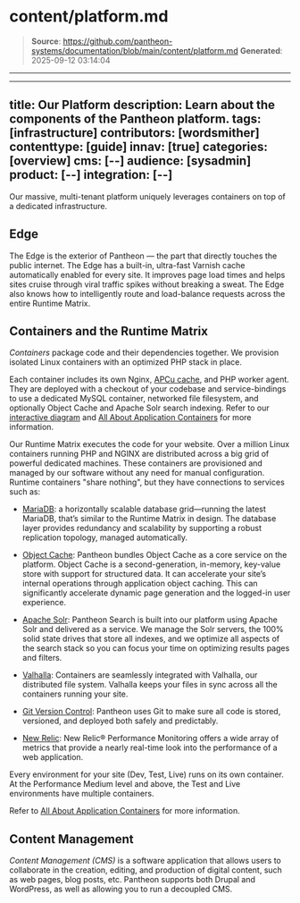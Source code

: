 # content/platform.md

> **Source**: https://github.com/pantheon-systems/documentation/blob/main/content/platform.md
> **Generated**: 2025-09-12 03:14:04

---

---
title: Our Platform
description: Learn about the components of the Pantheon platform.
tags: [infrastructure]
contributors: [wordsmither]
contenttype: [guide]
innav: [true]
categories: [overview]
cms: [--]
audience: [sysadmin]
product: [--]
integration: [--]
---

Our massive, multi-tenant platform uniquely leverages containers on top of a dedicated infrastructure.


## Edge

The Edge is the exterior of Pantheon — the part that directly touches the public internet. The Edge has a built-in, ultra-fast Varnish cache automatically enabled for every site. It improves page load times and helps sites cruise through viral traffic spikes without breaking a sweat. The Edge also knows how to intelligently route and load-balance requests across the entire Runtime Matrix.


## Containers and the Runtime Matrix

<dfn id="containers">Containers</dfn> package code and their dependencies together. We provision isolated Linux containers with an optimized PHP stack in place.

Each container includes its own Nginx, [APCu cache](/apcu), and PHP worker agent. They are deployed with a checkout of your codebase and service-bindings to use a dedicated MySQL container, networked file filesystem, and optionally Object Cache and Apache Solr search indexing. Refer to our [interactive diagram](https://pantheon.io/features/elastic-hosting) and [All About Application Containers](/application-containers) for more information.

Our Runtime Matrix executes the code for your website. Over a million Linux containers running PHP and NGINX are distributed across a big grid of powerful dedicated machines. These containers are provisioned and managed by our software without any need for manual configuration. Runtime containers "share nothing", but they have connections to services such as:

- [MariaDB](/guides/mariadb-mysql/database-workflow-tool): a horizontally scalable database grid—running the latest MariaDB, that’s similar to the Runtime Matrix in design. The database layer provides redundancy and scalability by supporting a robust replication topology, managed automatically.

- [Object Cache](/object-cache): Pantheon bundles Object Cache as a core service on the platform. Object Cache is a second-generation, in-memory, key-value store with support for structured data. It can accelerate your site’s internal operations through application object caching. This can significantly accelerate dynamic page generation and the logged-in user experience.

- [Apache Solr](/solr): Pantheon Search is built into our platform using Apache Solr and delivered as a service. We manage the Solr servers, the 100% solid state drives that store all indexes, and we optimize all aspects of the search stack so you can focus your time on optimizing results pages and filters.

- [Valhalla](/guides/filesystem): Containers are seamlessly integrated with Valhalla, our distributed file system. Valhalla keeps your files in sync across all the containers running your site.

- [Git Version Control](/guides/git): Pantheon uses Git to make sure all code is stored, versioned, and deployed both safely and predictably.

- [New Relic](/guides/new-relic): New Relic® Performance Monitoring offers a wide array of metrics that provide a nearly real-time look into the performance of a web application.

Every environment for your site (Dev, Test, Live) runs on its own container. At the Performance Medium level and above, the Test and Live environments have multiple containers.

Refer to [All About Application Containers](/application-containers) for more information.

## Content Management

<dfn id="cms">Content Management (CMS)</dfn> is a software application that allows users to collaborate in the creation, editing, and production of digital content, such as web pages, blog posts, etc. Pantheon supports both Drupal and WordPress, as well as allowing you to run a decoupled CMS.

